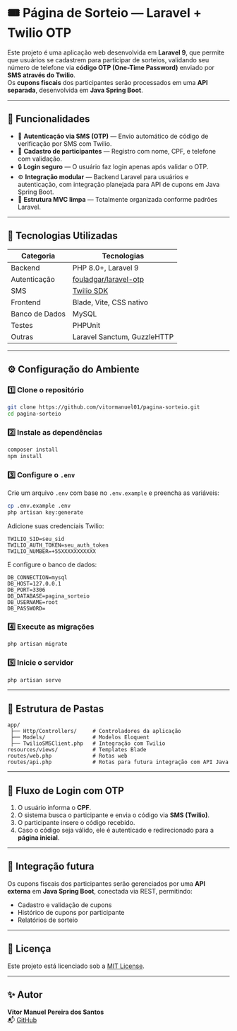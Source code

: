 # 🎟️ Página de Sorteio — Laravel + Twilio OTP

Este projeto é uma aplicação web desenvolvida em **Laravel 9**, que permite que usuários se cadastrem para participar de sorteios, validando seu número de telefone via **código OTP (One-Time Password)** enviado por **SMS através do Twilio**.  
Os **cupons fiscais** dos participantes serão processados em uma **API separada**, desenvolvida em **Java Spring Boot**.

---

## 🚀 Funcionalidades

- 📱 **Autenticação via SMS (OTP)** — Envio automático de código de verificação por SMS com Twilio.  
- 👤 **Cadastro de participantes** — Registro com nome, CPF, e telefone com validação.  
- 🔒 **Login seguro** — O usuário faz login apenas após validar o OTP.  
- ⚙️ **Integração modular** — Backend Laravel para usuários e autenticação, com integração planejada para API de cupons em Java Spring Boot.  
- 🧾 **Estrutura MVC limpa** — Totalmente organizada conforme padrões Laravel.

---

## 🧩 Tecnologias Utilizadas

| Categoria | Tecnologias |
|------------|--------------|
| Backend | PHP 8.0+, Laravel 9 |
| Autenticação | [fouladgar/laravel-otp](https://github.com/fouladgar/laravel-otp) |
| SMS | [Twilio SDK](https://www.twilio.com/docs/libraries/php) |
| Frontend | Blade, Vite, CSS nativo |
| Banco de Dados | MySQL |
| Testes | PHPUnit |
| Outras | Laravel Sanctum, GuzzleHTTP |

---

## ⚙️ Configuração do Ambiente

### 1️⃣ Clone o repositório

```bash
git clone https://github.com/vitormanuel01/pagina-sorteio.git
cd pagina-sorteio
```

### 2️⃣ Instale as dependências

```bash
composer install
npm install
```

### 3️⃣ Configure o `.env`

Crie um arquivo `.env` com base no `.env.example` e preencha as variáveis:

```bash
cp .env.example .env
php artisan key:generate
```

Adicione suas credenciais Twilio:

```env
TWILIO_SID=seu_sid
TWILIO_AUTH_TOKEN=seu_auth_token
TWILIO_NUMBER=+55XXXXXXXXXXX
```

E configure o banco de dados:

```env
DB_CONNECTION=mysql
DB_HOST=127.0.0.1
DB_PORT=3306
DB_DATABASE=pagina_sorteio
DB_USERNAME=root
DB_PASSWORD=
```

### 4️⃣ Execute as migrações

```bash
php artisan migrate
```

### 5️⃣ Inicie o servidor

```bash
php artisan serve
```

---

## 🧠 Estrutura de Pastas

```
app/
 ├── Http/Controllers/     # Controladores da aplicação
 ├── Models/               # Modelos Eloquent
 ├── TwilioSMSClient.php   # Integração com Twilio
resources/views/           # Templates Blade
routes/web.php             # Rotas web
routes/api.php             # Rotas para futura integração com API Java
```

---

## 🔐 Fluxo de Login com OTP

1. O usuário informa o **CPF**.  
2. O sistema busca o participante e envia o código via **SMS (Twilio)**.  
3. O participante insere o código recebido.  
4. Caso o código seja válido, ele é autenticado e redirecionado para a **página inicial**.

---

## 🧱 Integração futura

Os cupons fiscais dos participantes serão gerenciados por uma **API externa** em **Java Spring Boot**, conectada via REST, permitindo:
- Cadastro e validação de cupons
- Histórico de cupons por participante
- Relatórios de sorteio

---

## 🧾 Licença

Este projeto está licenciado sob a [MIT License](LICENSE).

---

## ✨ Autor

**Vitor Manuel Pereira dos Santos**  
📬 [GitHub](https://github.com/vitormanuel01)
